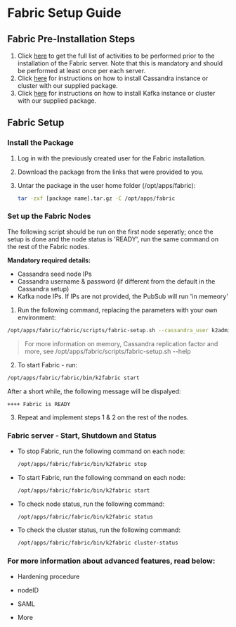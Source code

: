 # Fabric Setup Guide

##  Fabric Pre-Installation Steps

1. Click [here](01_Fabric_7.xx_Installation_intro.md) to get the full list of activities to be performed prior to the installation of the Fabric server. Note that this is mandatory and should be performed at least once per each server.
2. Click [here](Cassandra_New_Setup.md) for instructions on how to install Cassandra instance or cluster with our supplied package.
3. Click [here](Kafka_New_Setup.md) for instructions on how to install Kafka instance or cluster with our supplied package.

## Fabric Setup 

### Install the Package 

1. Log in with the previously created user for the Fabric installation.

2. Download the package from the links that were provided to you.

2. Untar the package in the user home folder (/opt/apps/fabric):

   ~~~bash
   tar -zxf [package name].tar.gz -C /opt/apps/fabric
   ~~~

   
    
### Set up the Fabric Nodes
The following script should be run on the first node seperatly; once the setup is done and the node status is 'READY',
run the same command on the rest of the Fabric nodes.

**Mandatory required details:**
+ Cassandra seed node IPs
+ Cassandra username & password (if different from the default in the Cassandra setup)
+ Kafka node IPs. If IPs are not provided, the PubSub will run 'in memeory'



1. Run the following command, replacing the parameters with your own environment:
~~~bash
/opt/apps/fabric/fabric/scripts/fabric-setup.sh --cassandra_user k2admin --cassandra_password changeit --cassandra_ips 10.0.0.1,10.0.0.2,10.0.0.3  --kafka_ips 10.0.0.4,10.0.0.5,10.0.0.6 
~~~

> For more information on memory, Cassandra replication factor and more, see /opt/apps/fabric/scripts/fabric-setup.sh --help


2. To start Fabric - run:
~~~bash
/opt/apps/fabric/fabric/bin/k2fabric start
~~~

After a short while, the following message will be dispalyed: 
~~~bash
++++ Fabric is READY
~~~

3. Repeat and implement steps 1 & 2 on the rest of the nodes.


### Fabric server - Start, Shutdown and Status

* To stop Fabric, run the following command on each node:

    ~~~bash
    /opt/apps/fabric/fabric/bin/k2fabric stop
    ~~~

* To start Fabric, run the following command on each node:
    ~~~bash
    /opt/apps/fabric/fabric/bin/k2fabric start
    ~~~~

* To check node status, run the following command:

    ~~~bash
    /opt/apps/fabric/fabric/bin/k2fabric status
    ~~~

* To check the cluster status, run the following command:

    ~~~bash
    /opt/apps/fabric/fabric/bin/k2fabric cluster-status
    ~~~



### For more information about advanced features, read below:

+ Hardening procedure

+ nodeID

+ SAML

+ More
